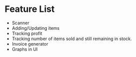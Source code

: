 # Feature List

* Scanner
* Adding/Updating items
* Tracking profit
* Tracking number of items sold and still remaining in stock.
* Invoice generator
* Graphs in UI
